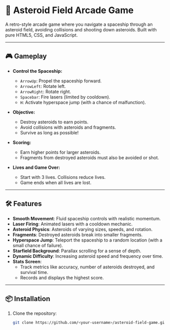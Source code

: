 # 🚀 Asteroid Field Arcade Game

A retro-style arcade game where you navigate a spaceship through an asteroid field, avoiding collisions and shooting down asteroids. Built with pure HTML5, CSS, and JavaScript.

---

## 🎮 Gameplay

- **Control the Spaceship:**
  - `ArrowUp`: Propel the spaceship forward.
  - `ArrowLeft`: Rotate left.
  - `ArrowRight`: Rotate right.
  - `Spacebar`: Fire lasers (limited by cooldown).
  - `H`: Activate hyperspace jump (with a chance of malfunction).

- **Objective:**
  - Destroy asteroids to earn points.
  - Avoid collisions with asteroids and fragments.
  - Survive as long as possible!

- **Scoring:**
  - Earn higher points for larger asteroids.
  - Fragments from destroyed asteroids must also be avoided or shot.

- **Lives and Game Over:**
  - Start with 3 lives. Collisions reduce lives.
  - Game ends when all lives are lost.

---

## 🛠️ Features

- **Smooth Movement**: Fluid spaceship controls with realistic momentum.
- **Laser Firing**: Animated lasers with a cooldown mechanic.
- **Asteroid Physics**: Asteroids of varying sizes, speeds, and rotation.
- **Fragments**: Destroyed asteroids break into smaller fragments.
- **Hyperspace Jump**: Teleport the spaceship to a random location (with a small chance of failure).
- **Starfield Background**: Parallax scrolling for a sense of depth.
- **Dynamic Difficulty**: Increasing asteroid speed and frequency over time.
- **Stats Screen**:
  - Track metrics like accuracy, number of asteroids destroyed, and survival time.
  - Records and displays the highest score.

---

## 📦 Installation

1. Clone the repository:
   ```bash
   git clone https://github.com/<your-username>/asteroid-field-game.git
